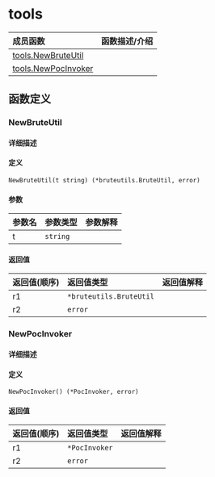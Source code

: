 # tools

|成员函数|函数描述/介绍|
|:------|:--------|
| [tools.NewBruteUtil](#newbruteutil) ||
| [tools.NewPocInvoker](#newpocinvoker) ||


## 函数定义
### NewBruteUtil

#### 详细描述


#### 定义

`NewBruteUtil(t string) (*bruteutils.BruteUtil, error)`

#### 参数
|参数名|参数类型|参数解释|
|:-----------|:---------- |:-----------|
| t | `string` |   |

#### 返回值
|返回值(顺序)|返回值类型|返回值解释|
|:-----------|:---------- |:-----------|
| r1 | `*bruteutils.BruteUtil` |   |
| r2 | `error` |   |


### NewPocInvoker

#### 详细描述


#### 定义

`NewPocInvoker() (*PocInvoker, error)`

#### 返回值
|返回值(顺序)|返回值类型|返回值解释|
|:-----------|:---------- |:-----------|
| r1 | `*PocInvoker` |   |
| r2 | `error` |   |


